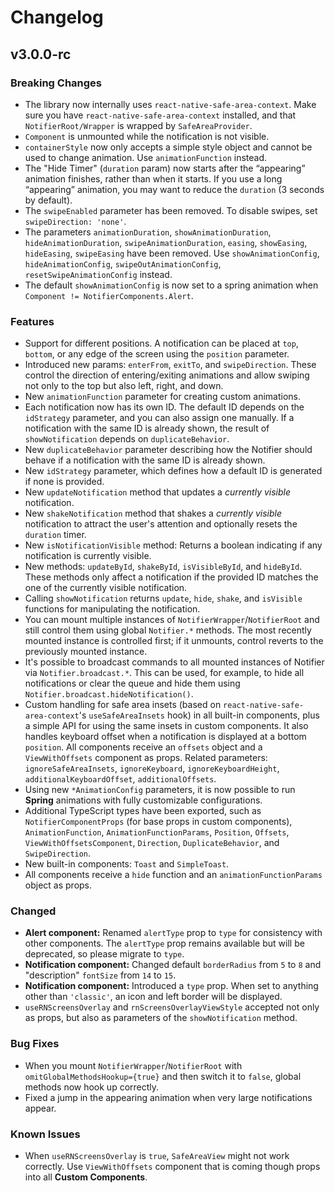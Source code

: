 # Changelog

## v3.0.0-rc

### Breaking Changes
- The library now internally uses `react-native-safe-area-context`. Make sure you have `react-native-safe-area-context` installed, and that `NotifierRoot/Wrapper` is wrapped by `SafeAreaProvider`.
- `Component` is unmounted while the notification is not visible.
- `containerStyle` now only accepts a simple style object and cannot be used to change animation. Use `animationFunction` instead.
- The "Hide Timer" (`duration` param) now starts after the “appearing” animation finishes, rather than when it starts. If you use a long “appearing” animation, you may want to reduce the `duration` (3 seconds by default).
- The `swipeEnabled` parameter has been removed. To disable swipes, set `swipeDirection: 'none'`.
- The parameters `animationDuration`, `showAnimationDuration`, `hideAnimationDuration`, `swipeAnimationDuration`, `easing`, `showEasing`, `hideEasing`, `swipeEasing` have been removed. Use `showAnimationConfig`, `hideAnimationConfig`, `swipeOutAnimationConfig`, `resetSwipeAnimationConfig` instead.
- The default `showAnimationConfig` is now set to a spring animation when `Component != NotifierComponents.Alert`.

### Features
- Support for different positions. A notification can be placed at `top`, `bottom`, or any edge of the screen using the `position` parameter.
- Introduced new params: `enterFrom`, `exitTo`, and `swipeDirection`. These control the direction of entering/exiting animations and allow swiping not only to the top but also left, right, and down.
- New `animationFunction` parameter for creating custom animations.
- Each notification now has its own ID. The default ID depends on the `idStrategy` parameter, and you can also assign one manually. If a notification with the same ID is already shown, the result of `showNotification` depends on `duplicateBehavior`.
- New `duplicateBehavior` parameter describing how the Notifier should behave if a notification with the same ID is already shown.
- New `idStrategy` parameter, which defines how a default ID is generated if none is provided.
- New `updateNotification` method that updates a _currently visible_ notification.
- New `shakeNotification` method that shakes a _currently visible_ notification to attract the user's attention and optionally resets the `duration` timer.
- New `isNotificationVisible` method: Returns a boolean indicating if any notification is currently visible.
- New methods: `updateById`, `shakeById`, `isVisibleById`, and `hideById`. These methods only affect a notification if the provided ID matches the one of the currently visible notification.
- Calling `showNotification` returns `update`, `hide`, `shake`, and `isVisible` functions for manipulating the notification.
- You can mount multiple instances of `NotifierWrapper`/`NotifierRoot` and still control them using global `Notifier.*` methods. The most recently mounted instance is controlled first; if it unmounts, control reverts to the previously mounted instance.
- It's possible to broadcast commands to all mounted instances of Notifier via `Notifier.broadcast.*`. This can be used, for example, to hide all notifications or clear the queue and hide them using `Notifier.broadcast.hideNotification()`.
- Custom handling for safe area insets (based on `react-native-safe-area-context`'s `useSafeAreaInsets` hook) in all built-in components, plus a simple API for using the same insets in custom components. It also handles keyboard offset when a notification is displayed at a bottom `position`. All components receive an `offsets` object and a `ViewWithOffsets` component as props. Related parameters: `ignoreSafeAreaInsets`, `ignoreKeyboard`, `ignoreKeyboardHeight`, `additionalKeyboardOffset`, `additionalOffsets`.
- Using new `*AnimationConfig` parameters, it is now possible to run **Spring** animations with fully customizable configurations.
- Additional TypeScript types have been exported, such as `NotifierComponentProps` (for base props in custom components), `AnimationFunction`, `AnimationFunctionParams`, `Position`, `Offsets`, `ViewWithOffsetsComponent`, `Direction`, `DuplicateBehavior`, and `SwipeDirection`.
- New built-in components: `Toast` and `SimpleToast`.
- All components receive a `hide` function and an `animationFunctionParams` object as props.

### Changed
- **Alert component:** Renamed `alertType` prop to `type` for consistency with other components. The `alertType` prop remains available but will be deprecated, so please migrate to `type`.
- **Notification component:** Changed default `borderRadius` from `5` to `8` and "description" `fontSize` from `14` to `15`.
- **Notification component:** Introduced a `type` prop. When set to anything other than `'classic'`, an icon and left border will be displayed.
- `useRNScreensOverlay` and `rnScreensOverlayViewStyle` accepted not only as props, but also as parameters of the `showNotification` method.

### Bug Fixes
- When you mount `NotifierWrapper`/`NotifierRoot` with `omitGlobalMethodsHookup={true}` and then switch it to `false`, global methods now hook up correctly.
- Fixed a jump in the appearing animation when very large notifications appear.

### Known Issues
- When `useRNScreensOverlay` is `true`, `SafeAreaView` might not work correctly. Use `ViewWithOffsets` component that is coming though props into all **Custom Components**.
